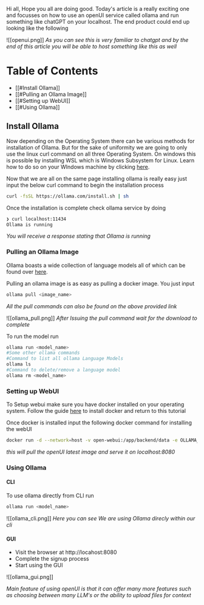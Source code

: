 Hi all, Hope you all are doing good. Today's article is a really exciting one and focusses on how to use an openUI service called ollama and run something like chatGPT on your localhost. The end product could end up looking like the following

![[openui.png]]
*As you can see this is very familiar to chatgpt and by the end of this article you will be able to host something like this as well*

# Table of Contents
- [[#Install Ollama]]
- [[#Pulling an Ollama Image]]
- [[#Setting up WebUI]]
- [[#Using Ollama]]


## Install Ollama
Now depending on the Operating System there can be various methods for installation of Ollama. But for the sake of uniformity we are going to only use the linux curl command on all three Operating System. On windows this is possible by installing WSL which is Windows Subsystem for Linux. Learn how to do so on your WIndows machine by clicking [here](https://learn.microsoft.com/en-us/windows/wsl/install). 

Now that we are all on the same page installing ollama is really easy just input the below curl command to begin the installation process
```bash
curl -fsSL https://ollama.com/install.sh | sh
```
Once the installation is complete check ollama service by doing 
```bash
❯ curl localhost:11434
Ollama is running
```
*You will receive a response stating that Ollama is running*

### Pulling an Ollama Image
Ollama boasts a wide collection of language models all of which can be found over [here](https://ollama.com/library). 

Pulling an ollama image is as easy as pulling a docker image. You just input 
```bash
ollama pull <image_name>
```
*All the pull commands can also be found on the above provided link*

![[ollama_pull.png]]
*After Issuing the pull command wait for the download to complete*

To run the model run 
```bash
ollama run <model_name>
#Some other ollama commands
#Command to list all ollama Language Models
ollama ls
#Command to delete/remove a language model
ollama rm <model_name>
```

### Setting up WebUI
To Setup webui make sure you have docker installed on your operating system. Follow the guide [here](https://docs.docker.com/engine/install/) to install docker and return to this tutorial

Once docker is installed input the following docker command for installing the webUI
```bash
docker run -d --network=host -v open-webui:/app/backend/data -e OLLAMA_BASE_URL=http://127.0.0.1:11434 --name open-webui --restart always ghcr.io/open-webui/open-webui:latest
```
*this will pull the openUI latest image and serve it on localhost:8080*

### Using Ollama
#### CLI
To use ollama directly from CLI run 
```bash
ollama run <model_name>
```
![[ollama_cli.png]]
*Here you can see We are using Ollama direcly within our cli*

#### GUI
- Visit the browser at http://locahost:8080 
- Complete the signup process 
- Start using the GUI


![[ollama_gui.png]]

*Main feature of using openUI is that it can offer many more features such as choosing between many LLM's or the ability to upload files for context*
